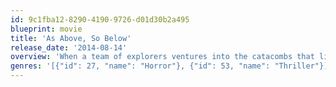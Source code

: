```yaml
---
id: 9c1fba12-8290-4190-9726-d01d30b2a495
blueprint: movie
title: 'As Above, So Below'
release_date: '2014-08-14'
overview: 'When a team of explorers ventures into the catacombs that lie beneath the streets of Paris, they uncover the dark secret that lies within this city of the dead.'
genres: '[{"id": 27, "name": "Horror"}, {"id": 53, "name": "Thriller"}]'
---
```

